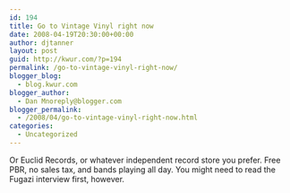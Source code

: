 ```yaml
---
id: 194
title: Go to Vintage Vinyl right now
date: 2008-04-19T20:30:00+00:00
author: djtanner
layout: post
guid: http://kwur.com/?p=194
permalink: /go-to-vintage-vinyl-right-now/
blogger_blog:
  - blog.kwur.com
blogger_author:
  - Dan Mnoreply@blogger.com
blogger_permalink:
  - /2008/04/go-to-vintage-vinyl-right-now.html
categories:
  - Uncategorized
---
```

<div class="pf-content">
  <p>
    Or Euclid Records, or whatever independent record store you prefer. Free PBR, no sales tax, and bands playing all day. You might need to read the Fugazi interview first, however.
  </p>
</div>